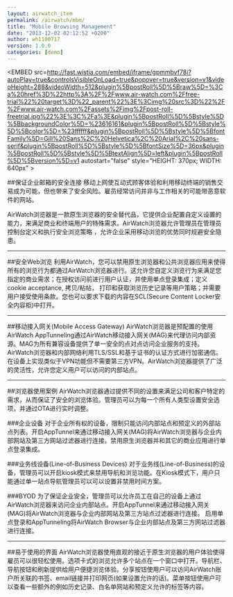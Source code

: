 ```yaml
---
layout: airwatch_item
permalink: /airwatch/mbm/
title: "Mobile Browsing Management"
date: "2013-12-02 02:12:52 +0200"
author: wh1100717
version: 1.0.0
categories: [demo]
---
```


<EMBED src=http://fast.wistia.com/embed/iframe/gpmmbvf78i?autoPlay=true&controlsVisibleOnLoad=true&popover=true&version=v1&videoHeight=288&videoWidth=512&plugin%5BpostRoll%5D%5Braw%5D=%3Ca%20href%3D%22http%3A%2F%2Fwww.air-watch.com%2Ffree-trial%22%20target%3D%22_parent%22%3E%3Cimg%20src%3D%22%2F%2Fwww.air-watch.com%2Fassets%2Fimg%2Fpost-roll-freetrial.jpg%22%3E%3C%2Fa%3E&plugin%5BpostRoll%5D%5Bstyle%5D%5BbackgroundColor%5D=%23616161&plugin%5BpostRoll%5D%5Bstyle%5D%5Bcolor%5D=%23ffffff&plugin%5BpostRoll%5D%5Bstyle%5D%5BfontFamily%5D=Gill%20Sans%2C%20Helvetica%2C%20Arial%2C%20sans-serif&plugin%5BpostRoll%5D%5Bstyle%5D%5BfontSize%5D=36px&plugin%5BpostRoll%5D%5Bstyle%5D%5BtextAlign%5D=left&plugin%5BpostRoll%5D%5Bversion%5D=v1 autostart="false" style="HEIGHT: 370px; WIDTH: 640px" >
</EMBED>

##保证企业邮箱的安全连接
移动上网使互动式顾客体验和利用移动终端的销售交易成为可能，但也带来了安全风险。雇员经常访问并非与工作相关的可能带恶意软件的网站。

AirWatch浏览器是一款原生浏览器的安全替代品，它提供企业配置自定义设置的能力，来满足商业和终端用户的特殊需求。AirWatch浏览器允许管理员在管理员控制台定义和执行安全浏览策略
，允许企业采用移动浏览的优势同时规避安全隐患。

-------------------------------------------
##安全Web浏览
利用AirWatch，您可以禁用原生浏览器和公共浏览器应用来使得所有的浏览行为都通过AirWatch浏览器进行。这允许您自定义浏览行为来满足您指定的商业需求；在授权访问前进行用户认证，并使用单点登录集成；定义cookie acceptance, 拷贝/粘帖， 打印和获取浏览历史记录等用户策略；并需要用户接受使用条款。您也可以要求下载的内容在SCL(Secure Content Locker安全内容柜)中打开。

-------------------------------------------
##移动接入网关(Mobile Access Gateway)
AirWatch浏览器是预配置的使用AirWatch AppTunneling通过AirWatch移动接入网关(MAG)来代理访问内部资源。MAG为所有兼容设备提供了单一安全的点对点访问企业服务的支持。AirWatch浏览器和内部网络利用TLS/SSL和基于证书的认证方式进行加密通信。在设备上实现类似于VPN功能但不需要第三方VPN。AirWatch浏览器提供了广泛的灵活性，允许您定义用户可以访问的内部站点。

-------------------------------------------
##浏览器使用案例
AirWatch浏览器通过提供不同的设置来满足公司和客户特定的需求，从而保证了安全的浏览体验。管理员可以为每一个所有人类型设置安全选项，并通过OTA进行实时调整。

###企业设备
对于企业所有权的设备，限制只能访问内部站点和预定义的外部站点列表。开启AppTunnel来通过移动接入网关(MAG)将AirWatch浏览器与企业内部网站及第三方网站过滤器进行连接。禁用原生浏览器并和其它的商业应用进行单点登录集成。

###业务线设备(Line-of-Business Devices)
对于业务线(Line-of-Business)的设备，管理员可以开启kiosk模式来禁用导航和浏览功能。在Kiosk模式下，用户只能通过单一站点导航管理员可以可以设置非禁用时间方案。

###BYOD
为了保证企业安全，管理员可以允许员工在自己的设备上通过AirWatch浏览器来访问企业内部站点。开启AppTunnel来通过移动接入网关(MAG)将AirWatch浏览器与企业内部网站及第三方站点过滤器进行连接。
启用单点登录和AppTunneling将AirWatch Browser与企业内部站点及第三方网站过滤器进行连接。

-------------------------------------------
##易于使用的界面
AirWatch浏览器使用直观的接近于原生浏览器的用户体验使得雇员可以很轻松使用。选项卡式的浏览允许多个站点在一个窗口中打开。导航栏、导航按钮和刷新提供给用户便捷浏览体验。分享按钮使用户可以访问AirWatch账户所关联的书签、email链接并打印网页(如果设置允许的话)。菜单按钮使用户可以查看一些额外的例如历史记录、白名单网站和预定义允许的标签等内容。